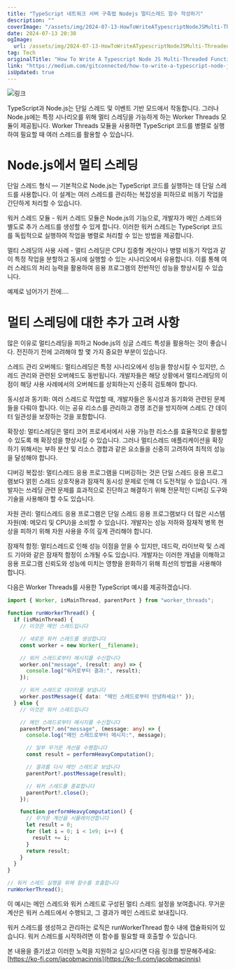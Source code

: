 ```yaml
---
title: "TypeScript 네트워크 서버 구축법 Nodejs 멀티스레드 함수 작성하기"
description: ""
coverImage: "/assets/img/2024-07-13-HowToWriteATypescriptNodeJSMulti-ThreadedFunction_0.png"
date: 2024-07-13 20:38
ogImage:
  url: /assets/img/2024-07-13-HowToWriteATypescriptNodeJSMulti-ThreadedFunction_0.png
tag: Tech
originalTitle: "How To Write A Typescript Node JS Multi-Threaded Function"
link: "https://medium.com/gitconnected/how-to-write-a-typescript-node-js-multi-threaded-function-8b6fa847d272"
isUpdated: true
---
```


![링크](/assets/img/2024-07-13-HowToWriteATypescriptNodeJSMulti-ThreadedFunction_0.png)

TypeScript과 Node.js는 단일 스레드 및 이벤트 기반 모드에서 작동합니다. 그러나 Node.js에는 특정 시나리오를 위해 멀티 스레딩을 가능하게 하는 Worker Threads 모듈이 제공됩니다. Worker Threads 모듈을 사용하면 TypeScript 코드를 병렬로 실행하여 필요할 때 여러 스레드를 활용할 수 있습니다.

# Node.js에서 멀티 스레딩

단일 스레드 형식 — 기본적으로 Node.js는 TypeScript 코드를 실행하는 데 단일 스레드를 사용합니다. 이 설계는 여러 스레드를 관리하는 복잡성을 피하므로 비동기 작업을 간단하게 처리할 수 있습니다.

<!-- seedividend - 사각형 -->

<ins class="adsbygoogle"
     style="display:block"
     data-ad-client="ca-pub-4877378276818686"
     data-ad-slot="1898504329"
     data-ad-format="auto"
     data-full-width-responsive="true"></ins>

<script>
     (adsbygoogle = window.adsbygoogle || []).push({});
</script>

워커 스레드 모듈 - 워커 스레드 모듈은 Node.js의 기능으로, 개발자가 메인 스레드와 별도로 추가 스레드를 생성할 수 있게 합니다. 이러한 워커 스레드는 TypeScript 코드를 독립적으로 실행하여 작업을 병렬로 처리할 수 있는 방법을 제공합니다.

멀티 스레딩의 사용 사례 - 멀티 스레딩은 CPU 집중형 계산이나 병렬 비동기 작업과 같이 특정 작업을 분할하고 동시에 실행할 수 있는 시나리오에서 유용합니다. 이를 통해 여러 스레드의 처리 능력을 활용하여 응용 프로그램의 전반적인 성능을 향상시킬 수 있습니다.

예제로 넘어가기 전에....

# 멀티 스레딩에 대한 추가 고려 사항

<!-- seedividend - 사각형 -->

<ins class="adsbygoogle"
     style="display:block"
     data-ad-client="ca-pub-4877378276818686"
     data-ad-slot="1898504329"
     data-ad-format="auto"
     data-full-width-responsive="true"></ins>

<script>
     (adsbygoogle = window.adsbygoogle || []).push({});
</script>

많은 이유로 멀티스레딩을 피하고 Node.js의 싱글 스레드 특성을 활용하는 것이 좋습니다. 전진하기 전에 고려해야 할 몇 가지 중요한 부분이 있습니다.

스레드 관리 오버헤드: 멀티스레딩은 특정 시나리오에서 성능을 향상시킬 수 있지만, 스레드 관리와 관련된 오버헤드도 동반됩니다. 개발자들은 해당 상황에서 멀티스레딩의 이점이 해당 사용 사례에서의 오버헤드를 상회하는지 신중히 검토해야 합니다.

동시성과 동기화: 여러 스레드로 작업할 때, 개발자들은 동시성과 동기화와 관련된 문제들을 다뤄야 합니다. 이는 공유 리소스를 관리하고 경쟁 조건을 방지하며 스레드 간 데이터 일관성을 보장하는 것을 포함합니다.

확장성: 멀티스레딩은 멀티 코어 프로세서에서 사용 가능한 리소스를 효율적으로 활용할 수 있도록 해 확장성을 향상시킬 수 있습니다. 그러나 멀티스레드 애플리케이션을 확장하기 위해서는 부하 분산 및 리소스 경합과 같은 요소들을 신중히 고려하여 최적의 성능을 달성해야 합니다.

<!-- seedividend - 사각형 -->

<ins class="adsbygoogle"
     style="display:block"
     data-ad-client="ca-pub-4877378276818686"
     data-ad-slot="1898504329"
     data-ad-format="auto"
     data-full-width-responsive="true"></ins>

<script>
     (adsbygoogle = window.adsbygoogle || []).push({});
</script>

디버깅 복잡성: 멀티스레드 응용 프로그램을 디버깅하는 것은 단일 스레드 응용 프로그램보다 얽힌 스레드 상호작용과 잠재적 동시성 문제로 인해 더 도전적일 수 있습니다. 개발자는 쓰레딩 관련 문제를 효과적으로 진단하고 해결하기 위해 전문적인 디버깅 도구와 기술을 사용해야 할 수도 있습니다.

자원 관리: 멀티스레드 응용 프로그램은 단일 스레드 응용 프로그램보다 더 많은 시스템 자원(예: 메모리 및 CPU)을 소비할 수 있습니다. 개발자는 성능 저하와 잠재적 병목 현상을 피하기 위해 자원 사용을 주의 깊게 관리해야 합니다.

잠재적 함정: 멀티스레드로 인해 성능 이점을 얻을 수 있지만, 데드락, 라이브락 및 스레드 기아와 같은 잠재적 함정이 소개될 수도 있습니다. 개발자는 이러한 개념을 이해하고 응용 프로그램 신뢰도와 성능에 미치는 영향을 완화하기 위해 최선의 방법을 사용해야 합니다.

다음은 Worker Threads를 사용한 TypeScript 예시를 제공하겠습니다.

<!-- seedividend - 사각형 -->

<ins class="adsbygoogle"
     style="display:block"
     data-ad-client="ca-pub-4877378276818686"
     data-ad-slot="1898504329"
     data-ad-format="auto"
     data-full-width-responsive="true"></ins>

<script>
     (adsbygoogle = window.adsbygoogle || []).push({});
</script>

```typescript
import { Worker, isMainThread, parentPort } from "worker_threads";

function runWorkerThread() {
  if (isMainThread) {
    // 이것은 메인 스레드입니다

    // 새로운 워커 스레드를 생성합니다
    const worker = new Worker(__filename);

    // 워커 스레드로부터 메시지를 수신합니다
    worker.on("message", (result: any) => {
      console.log("워커로부터 결과:", result);
    });

    // 워커 스레드로 데이터를 보냅니다
    worker.postMessage({ data: "메인 스레드로부터 안녕하세요!" });
  } else {
    // 이것은 워커 스레드입니다

    // 메인 스레드로부터 메시지를 수신합니다
    parentPort?.on("message", (message: any) => {
      console.log("메인 스레드로부터 메시지:", message);

      // 일부 무거운 계산을 수행합니다
      const result = performHeavyComputation();

      // 결과를 다시 메인 스레드로 보냅니다
      parentPort?.postMessage(result);

      // 워커 스레드를 종료합니다
      parentPort?.close();
    });

    function performHeavyComputation() {
      // 무거운 계산을 시뮬레이션합니다
      let result = 0;
      for (let i = 0; i < 1e9; i++) {
        result += i;
      }
      return result;
    }
  }
}

// 워커 스레드 실행을 위해 함수를 호출합니다
runWorkerThread();
```

이 예시는 메인 스레드와 워커 스레드로 구성된 멀티 스레드 설정을 보여줍니다. 무거운 계산은 워커 스레드에서 수행되고, 그 결과가 메인 스레드로 보내집니다.

워커 스레드를 생성하고 관리하는 로직은 runWorkerThread 함수 내에 캡슐화되어 있습니다. 워커 스레드를 시작하려면 이 함수를 필요할 때 호출할 수 있습니다.

본 내용을 즐기셨고 이러한 노력을 지원하고 싶으시다면 다음 링크를 방문해주세요: [https://ko-fi.com/jacobmacinnis](https://ko-fi.com/jacobmacinnis)
